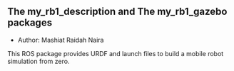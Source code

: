 ## The my_rb1_description and The my_rb1_gazebo packages

- Author: Mashiat Raidah Naira

This ROS package provides URDF and launch files to build a mobile robot simulation from zero.
